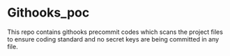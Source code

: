 # Githooks_poc
This repo contains githooks precommit codes which scans the project files to ensure coding standard and no secret keys are being committed in any file.

